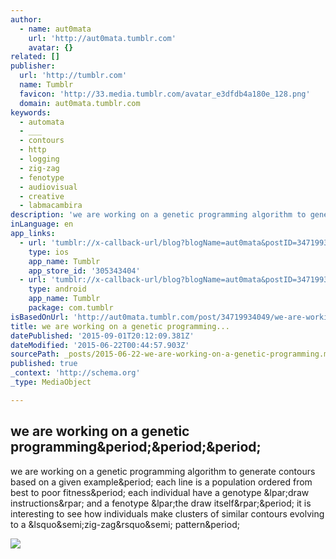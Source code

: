 ```yaml
---
author:
  - name: aut0mata
    url: 'http://aut0mata.tumblr.com'
    avatar: {}
related: []
publisher:
  url: 'http://tumblr.com'
  name: Tumblr
  favicon: 'http://33.media.tumblr.com/avatar_e3dfdb4a180e_128.png'
  domain: aut0mata.tumblr.com
keywords:
  - automata
  - ___
  - contours
  - http
  - logging
  - zig-zag
  - fenotype
  - audiovisual
  - creative
  - labmacambira
description: 'we are working on a genetic programming algorithm to generate contours based on a given example. each line is a population ordered from best to poor fitness. each individual have a genotype (draw instructions) and a fenotype (the draw itself). it is interesting to see how individuals make clusters of similar contours evolving to a &lsquo;zig-zag&rsquo; pattern.'
inLanguage: en
app_links:
  - url: 'tumblr://x-callback-url/blog?blogName=aut0mata&postID=34719934049'
    type: ios
    app_name: Tumblr
    app_store_id: '305343404'
  - url: 'tumblr://x-callback-url/blog?blogName=aut0mata&postID=34719934049'
    type: android
    app_name: Tumblr
    package: com.tumblr
isBasedOnUrl: 'http://aut0mata.tumblr.com/post/34719934049/we-are-working-on-a-genetic-programming-algorithm'
title: we are working on a genetic programming...
datePublished: '2015-09-01T20:12:09.381Z'
dateModified: '2015-06-22T00:44:57.903Z'
sourcePath: _posts/2015-06-22-we-are-working-on-a-genetic-programming.md
published: true
_context: 'http://schema.org'
_type: MediaObject

---
```

<article style=""><h1>we are working on a genetic programming&amp;period;&amp;period;&amp;period;</h1><p>we are working on a genetic programming algorithm to generate contours based on a given example&amp;period; each line is a population ordered from best to poor fitness&amp;period; each individual have a genotype &amp;lpar;draw instructions&amp;rpar; and a fenotype &amp;lpar;the draw itself&amp;rpar;&amp;period; it is interesting to see how individuals make clusters of similar contours evolving to a &amp;lsquo&amp;semi;zig-zag&amp;rsquo&amp;semi; pattern&amp;period;</p><img src="http://40.media.tumblr.com/tumblr_mcs03cm2uA1qc8g47o1_500.png" /></article>